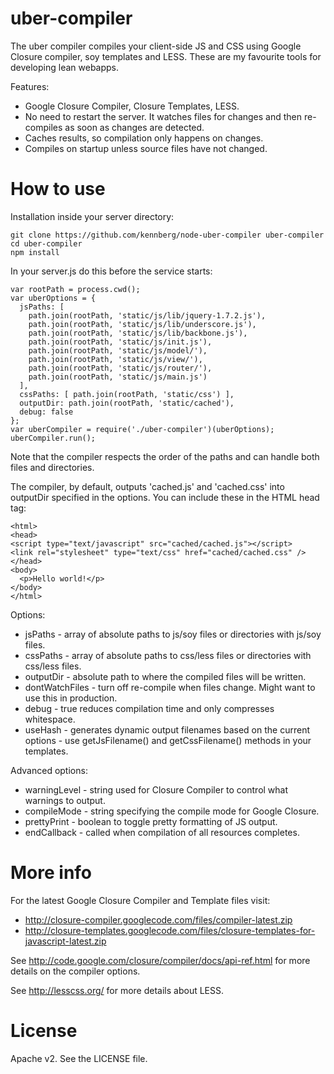 uber-compiler
======================

The uber compiler compiles your client-side JS and CSS using Google Closure compiler, soy templates and LESS.
These are my favourite tools for developing lean webapps.

Features:

  * Google Closure Compiler, Closure Templates, LESS.
  * No need to restart the server. It watches files for changes and then re-compiles as soon as changes are detected.
  * Caches results, so compilation only happens on changes.
  * Compiles on startup unless source files have not changed.

How to use
======================

Installation inside your server directory:

    git clone https://github.com/kennberg/node-uber-compiler uber-compiler
    cd uber-compiler
    npm install

In your server.js do this before the service starts:

    var rootPath = process.cwd();
    var uberOptions = {
      jsPaths: [
        path.join(rootPath, 'static/js/lib/jquery-1.7.2.js'),
        path.join(rootPath, 'static/js/lib/underscore.js'),
        path.join(rootPath, 'static/js/lib/backbone.js'),
        path.join(rootPath, 'static/js/init.js'),
        path.join(rootPath, 'static/js/model/'),
        path.join(rootPath, 'static/js/view/'),
        path.join(rootPath, 'static/js/router/'),
        path.join(rootPath, 'static/js/main.js')
      ],
      cssPaths: [ path.join(rootPath, 'static/css') ],
      outputDir: path.join(rootPath, 'static/cached'),
      debug: false
    };
    var uberCompiler = require('./uber-compiler')(uberOptions);
    uberCompiler.run();

Note that the compiler respects the order of the paths and can handle both files and directories.

The compiler, by default, outputs 'cached.js' and 'cached.css' into outputDir specified in the options. You can include these in the HTML head tag:

    <html>
    <head>
    <script type="text/javascript" src="cached/cached.js"></script>
    <link rel="stylesheet" type="text/css" href="cached/cached.css" />
    </head>
    <body>
      <p>Hello world!</p>
    </body>
    </html>

Options:

  * jsPaths - array of absolute paths to js/soy files or directories with js/soy files.
  * cssPaths - array of absolute paths to css/less files or directories with css/less files.
  * outputDir - absolute path to where the compiled files will be written.
  * dontWatchFiles - turn off re-compile when files change. Might want to use this in production.
  * debug - true reduces compilation time and only compresses whitespace.
  * useHash - generates dynamic output filenames based on the current options - use getJsFilename() and getCssFilename() methods in your templates.

Advanced options:

  * warningLevel - string used for Closure Compiler to control what warnings to output.
  * compileMode - string specifying the compile mode for Google Closure.
  * prettyPrint - boolean to toggle pretty formatting of JS output.
  * endCallback - called when compilation of all resources completes.

More info
======================

For the latest Google Closure Compiler and Template files visit:

  * http://closure-compiler.googlecode.com/files/compiler-latest.zip
  * http://closure-templates.googlecode.com/files/closure-templates-for-javascript-latest.zip

See http://code.google.com/closure/compiler/docs/api-ref.html for more
details on the compiler options.

See http://lesscss.org/ for more details about LESS.

License
======================
Apache v2. See the LICENSE file.
